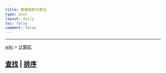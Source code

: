 ```yaml
---
title: 数据结构与算法
type: post
layout: daily
toc: false
comment: false
---
```

---
[wiki](/gknows/wiki) > [计算机](/gknows/计算机)

[查找](/gknows/查找) | [排序](/gknows/排序)
---
